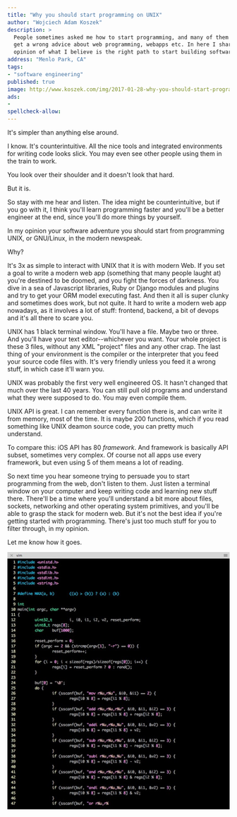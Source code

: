 ```yaml
---
title: "Why you should start programming on UNIX"
author: "Wojciech Adam Koszek"
description: >
  People sometimes asked me how to start programming, and many of them
  get a wrong advice about web programming, webapps etc. In here I share my
  opinion of what I believe is the right path to start building software.
address: "Menlo Park, CA"
tags:
- "software engineering"
published: true
image: http://www.koszek.com/img/2017-01-28-why-you-should-start-programming-on-unix/unix_75p.jpg
ads:
-
spellcheck-allow:
---
```


It's simpler than anything else around.

I know. It's counterintuitive. All the nice tools and integrated
environments for writing code looks slick. You may even see other people
using them in the train to work.

You look over their shoulder and it doesn't look that hard.

But it is.

So stay with me hear and listen. The idea might be counterintuitive, but if
you go with it, I think you'll learn programming faster and you'll be a
better engineer at the end, since you'll do more things by yourself.

In my opinion your software adventure you should start from programming
UNIX, or GNU/Linux, in the modern newspeak.

Why?

It's 3x as simple to interact with UNIX that it is with modern Web. If you
set a goal to write a modern web app (something that many people laught at)
you're destined to be doomed, and you fight the forces of darkness. You dive
in a sea of Javascript libraries, Ruby or Django modules and plugins and try
to get your ORM model executing fast. And then it all is super clunky and
sometimes does work, but not quite. It hard to write a modern web app
nowadays, as it involves a lot of stuff: frontend, backend, a bit of devops
and it's all there to scare you.

UNIX has 1 black terminal window. You'll have a file. Maybe two or three.
And you'll have your text editor--whichever you want. Your whole project is
these 3 files, without any XML "project" files and any other crap. The last
thing of your environment is the compiler or the interpreter that you feed
your source code files with. It's very friendly unless you feed it a wrong
stuff, in which case it'll warn you.

UNIX was probably the first very well engineered OS. It hasn't changed that
much over the last 40 years. You can still pull old programs and understand
what they were supposed to do. You may even compile them.

UNIX API is great. I can remember every function there is, and
can write it from memory, most of the time. It is maybe 200 functions,
which if you read something like UNIX deamon source code, you can pretty
much understand.

To compare this: iOS API has 80 *framework*. And framework is basically API
subset, sometimes very complex. Of course not all apps use every framework,
but even using 5 of them means a lot of reading.

So next time you hear someone trying to persuade you to start programming
from the web, don't listen to them. Just listen a terminal window on your
computer and keep writing code and learning new stuff there. There'll be a
time where you'll understand a bit more about files, sockets, networking and
other operating system primitives, and you'll be able to grasp the stack for
modern web. But it's not the best idea if you're getting started with
programming. There's just too much stuff for you to filter through, in my
opinion.

Let me know how it goes.

![unix](/img/2017-01-28-why-you-should-start-programming-on-unix/unix_75p.jpg "unix")

